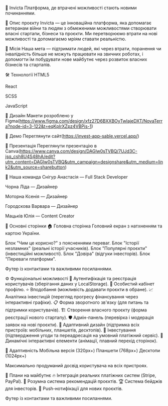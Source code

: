 🌟 Invicta
Платформа, де втрачені можливості стають новими починаннями.

📖 Опис проєкту
Invicta — це інноваційна платформа, яка допомагає ветеранам війни та людям з обмеженими можливостями створювати власні стартапи, бізнеси та проєкти.
Ми перетворюємо втрати на нові можливості та допомагаємо мріям ставати реальністю.

🎯 Місія
Наша мета — підтримати людей, які через втрати, поранення чи інвалідність більше не можуть працювати на звичних роботах, і допомогти їм побудувати нове майбутнє через розвиток власних бізнесів та стартапів.

🛠️ Технології
HTML5

React

SCSS

JavaScript

🎨 Дизайн
Макети розроблено у Figma(https://www.figma.com/design/xfz27D6BXXBOyTwIajeDXT/NovaTerra?node-id=3-122&t=eqKpIrXZpz4VBPis-1)

🚀 Демо
Переглянути сайт(https://invest-app-sable.vercel.app/)

📢 Презентація
Переглянути презентацію в Canva(https://www.canva.com/design/DAGlw0sTVBQ/7UJd3C-jsq_csh8U4S48hA/edit?utm_content=DAGlw0sTVBQ&utm_campaign=designshare&utm_medium=link2&utm_source=sharebutton)

👥 Наша команда
Снігур Анастасія — Full Stack Developer

Чорна Ліда — Дизайнер

Моторна Ксенія — Дизайнер

Городскова Варвара — Дизайнер

Мацьків Юлія — Content Creator

📄 Основні сторінки
🏠 Головна сторінка
Головний екран з натхненням та картою України.

Блок "Чим це корисно?" з поясненнями переваг.
Блок "Історії незламних" (реальні історії учасників).
Блок "Популярні проєкти" (інвестиційні можливості).
Блок "Довіра" (відгуки інвесторів).
Блок "Переваги платформи".

Футер із контактами та важливими посиланнями.

⚙️ Функціональні можливості
🔐 Аутентифікація та реєстрація користувачів (зберігання даних у LocalStorage).
👤 Особистий кабінет профілю.
⭐ Вподобання (можливість додавати проєкти в обране).
📈 Аналітика інвестицій (перегляд прогресу фінансування через інтерактивні графіки).
📋 Форма зворотного зв'язку (для питань та підтримки користувачів).
🏗️ Створення власного проєкту (форма реєстрації нового стартапу).
🛡️ Адмін-панель (перевірка і модерація заявок на нові проєкти).
🔄 Адаптивний дизайн (підтримка всіх пристроїв: мобільних, планшетів, десктопів).
🎯 Інвестування (підтвердження угоди та переадресація на умовний платіжний сервіс).
🎨 Динамічні інтерактивні елементи (анімації, плавний перехід сторінок).

📱 Адаптивність
Мобільна версія (320px+)
Планшети (768px+)
Десктопи (1024px+)

Максимально продуманий досвід користувача на всіх пристроях.

📜 Плани на майбутнє
🔥 Інтеграція реальних платіжних систем (Stripe, PayPal).
🧠 Розумна система рекомендацій проєктів.
🏆 Система бейджів для інвесторів.
🔔 Push-нотифікації для нових проєктів.

Футер із контактами та важливими посиланнями.

